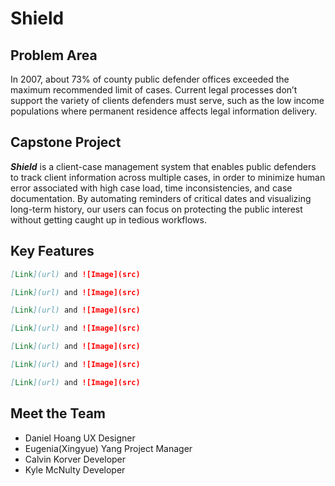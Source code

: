 # Shield 
## Problem Area
In 2007, about 73% of county public defender offices exceeded the maximum recommended limit of cases. Current legal processes don’t support the variety of clients defenders must serve, such as the low income populations where permanent residence affects legal information delivery. 

## Capstone Project
_**Shield**_ is a client-case management system that enables public defenders to track client information across multiple cases, in order to minimize human error associated with high case load, time inconsistencies, and case documentation. 
By automating reminders of critical dates and visualizing long-term history, our users can focus on protecting the public interest without getting caught up in tedious workflows.


## Key Features
```markdown
[Link](url) and ![Image](src)

```

```markdown
[Link](url) and ![Image](src)

```

```markdown
[Link](url) and ![Image](src)

```

```markdown
[Link](url) and ![Image](src)

```

```markdown
[Link](url) and ![Image](src)

```

```markdown
[Link](url) and ![Image](src)

```

```markdown
[Link](url) and ![Image](src)

```
## Meet the Team
* Daniel Hoang  UX Designer
* Eugenia(Xingyue) Yang Project Manager
* Calvin Korver Developer 
* Kyle McNulty Developer

